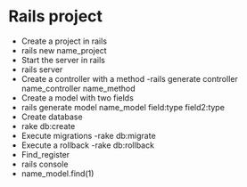 
# Rails project

- Create a project in rails
 - rails new name_project
- Start the server in rails
 - rails server
- Create a controller with a method
 -rails generate controller name_controller name_method
- Create a model with two fields
 - rails generate model name_model field:type field2:type
- Create database
 - rake db:create
- Execute migrations
 -rake db:migrate
- Execute a rollback
 -rake db:rollback
- Find_register
 - rails console
 - name_model.find(1)
